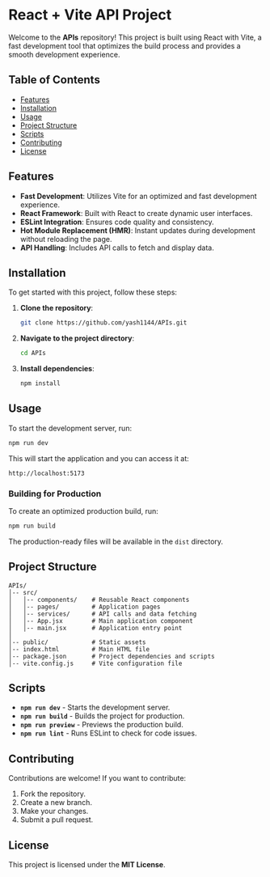 # React + Vite API Project

Welcome to the **APIs** repository! This project is built using React with Vite, a fast development tool that optimizes the build process and provides a smooth development experience.

## Table of Contents

- [Features](#features)
- [Installation](#installation)
- [Usage](#usage)
- [Project Structure](#project-structure)
- [Scripts](#scripts)
- [Contributing](#contributing)
- [License](#license)

## Features

- **Fast Development**: Utilizes Vite for an optimized and fast development experience.
- **React Framework**: Built with React to create dynamic user interfaces.
- **ESLint Integration**: Ensures code quality and consistency.
- **Hot Module Replacement (HMR)**: Instant updates during development without reloading the page.
- **API Handling**: Includes API calls to fetch and display data.

## Installation

To get started with this project, follow these steps:

1. **Clone the repository**:
   ```bash
   git clone https://github.com/yash1144/APIs.git
   ```

2. **Navigate to the project directory**:
   ```bash
   cd APIs
   ```

3. **Install dependencies**:
   ```bash
   npm install
   ```

## Usage

To start the development server, run:
```bash
npm run dev
```

This will start the application and you can access it at:
```
http://localhost:5173
```

### Building for Production
To create an optimized production build, run:
```bash
npm run build
```

The production-ready files will be available in the `dist` directory.

## Project Structure

```
APIs/
│-- src/
│   │-- components/    # Reusable React components
│   │-- pages/         # Application pages
│   │-- services/      # API calls and data fetching
│   │-- App.jsx        # Main application component
│   │-- main.jsx       # Application entry point
│
│-- public/            # Static assets
│-- index.html         # Main HTML file
│-- package.json       # Project dependencies and scripts
│-- vite.config.js     # Vite configuration file
```

## Scripts

- **`npm run dev`** - Starts the development server.
- **`npm run build`** - Builds the project for production.
- **`npm run preview`** - Previews the production build.
- **`npm run lint`** - Runs ESLint to check for code issues.

## Contributing

Contributions are welcome! If you want to contribute:
1. Fork the repository.
2. Create a new branch.
3. Make your changes.
4. Submit a pull request.

## License

This project is licensed under the **MIT License**.


